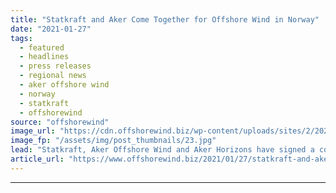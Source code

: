 ```yaml
---
title: "Statkraft and Aker Come Together for Offshore Wind in Norway"
date: "2021-01-27"
tags: 
  - featured
  - headlines
  - press releases
  - regional news
  - aker offshore wind
  - norway
  - statkraft
  - offshorewind
source: "offshorewind"
image_url: "https://cdn.offshorewind.biz/wp-content/uploads/sites/2/2021/01/27091007/Statkraft-and-Aker-Come-Together-for-Offshore-Wind-in-Norway.jpg"
image_fp: "/assets/img/post_thumbnails/23.jpg"
lead: "Statkraft, Aker Offshore Wind and Aker Horizons have signed a cooperation agreement to explore offshore"
article_url: "https://www.offshorewind.biz/2021/01/27/statkraft-and-aker-come-together-for-offshore-wind-in-norway/"
---
```


---
